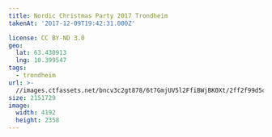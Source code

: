 ```yaml
---
title: Nordic Christmas Party 2017 Trondheim
takenAt: '2017-12-09T19:42:31.000Z'

license: CC BY-ND 3.0
geo:
  lat: 63.430913
  lng: 10.399547
tags:
  - trondheim
url: >-
  //images.ctfassets.net/bncv3c2gt878/6t7GmjUV5l2FfiBWjBK0Xt/2ff2f99d5cb42149a5553d86d1cbd019/nordic-christmas-party-2017-trondheim_24096008027_o
size: 2151729
image:
  width: 4192
  height: 2358
---
```

